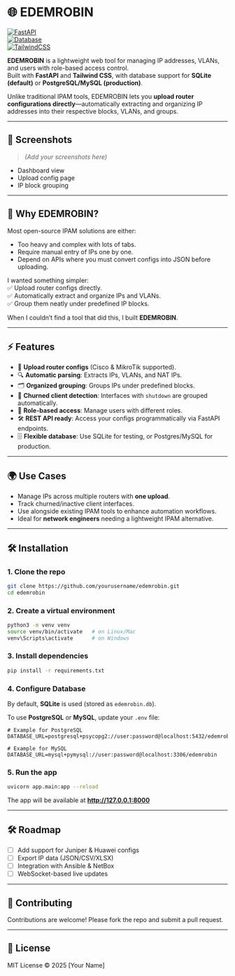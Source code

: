 # 🌐 EDEMROBIN

[![FastAPI](https://img.shields.io/badge/Built%20With-FastAPI-009688?logo=fastapi)](https://fastapi.tiangolo.com/)  
[![Database](https://img.shields.io/badge/Database-SQLite%20%7C%20Postgres%20%7C%20MySQL-blue?logo=postgresql&logoColor=white)]()  
[![TailwindCSS](https://img.shields.io/badge/UI-TailwindCSS-38B2AC?logo=tailwindcss&logoColor=white)](https://tailwindcss.com/)  

**EDEMROBIN** is a lightweight web tool for managing IP addresses, VLANs, and users with role-based access control.  
Built with **FastAPI** and **Tailwind CSS**, with database support for **SQLite (default)** or **PostgreSQL/MySQL (production)**.  

Unlike traditional IPAM tools, EDEMROBIN lets you **upload router configurations directly**—automatically extracting and organizing IP addresses into their respective blocks, VLANs, and groups.  

---

## 📸 Screenshots
> *(Add your screenshots here)*  
- Dashboard view  
- Upload config page  
- IP block grouping  

---

## 🚀 Why EDEMROBIN?
Most open-source IPAM solutions are either:  
- Too heavy and complex with lots of tabs.  
- Require manual entry of IPs one by one.  
- Depend on APIs where you must convert configs into JSON before uploading.  

I wanted something simpler:  
✅ Upload router configs directly.  
✅ Automatically extract and organize IPs and VLANs.  
✅ Group them neatly under predefined IP blocks.  

When I couldn’t find a tool that did this, I built **EDEMROBIN**.  

---

## ⚡ Features
- 📂 **Upload router configs** (Cisco & MikroTik supported).  
- 🔍 **Automatic parsing**: Extracts IPs, VLANs, and NAT IPs.  
- 🗂️ **Organized grouping**: Groups IPs under predefined blocks.  
- 🚫 **Churned client detection**: Interfaces with `shutdown` are grouped automatically.  
- 👥 **Role-based access**: Manage users with different roles.  
- 🛠️ **REST API ready**: Access your configs programmatically via FastAPI endpoints.  
- 🗄️ **Flexible database**: Use SQLite for testing, or Postgres/MySQL for production.  

---

## 🌍 Use Cases
- Manage IPs across multiple routers with **one upload**.  
- Track churned/inactive client interfaces.  
- Use alongside existing IPAM tools to enhance automation workflows.  
- Ideal for **network engineers** needing a lightweight IPAM alternative.  

---

## 🛠️ Installation

### 1. Clone the repo
```bash
git clone https://github.com/yourusername/edemrobin.git
cd edemrobin
```

### 2. Create a virtual environment
```bash
python3 -m venv venv
source venv/bin/activate   # on Linux/Mac
venv\Scripts\activate      # on Windows
```

### 3. Install dependencies
```bash
pip install -r requirements.txt
```

### 4. Configure Database
By default, **SQLite** is used (stored as `edemrobin.db`).  

To use **PostgreSQL** or **MySQL**, update your `.env` file:

```env
# Example for PostgreSQL
DATABASE_URL=postgresql+psycopg2://user:password@localhost:5432/edemrobin

# Example for MySQL
DATABASE_URL=mysql+pymysql://user:password@localhost:3306/edemrobin
```

### 5. Run the app
```bash
uvicorn app.main:app --reload
```

The app will be available at **http://127.0.0.1:8000**

---

## 🛠️ Roadmap
- [ ] Add support for Juniper & Huawei configs  
- [ ] Export IP data (JSON/CSV/XLSX)  
- [ ] Integration with Ansible & NetBox  
- [ ] WebSocket-based live updates  

---

## 🤝 Contributing
Contributions are welcome! Please fork the repo and submit a pull request.  

---

## 📜 License
MIT License © 2025 [Your Name]  
